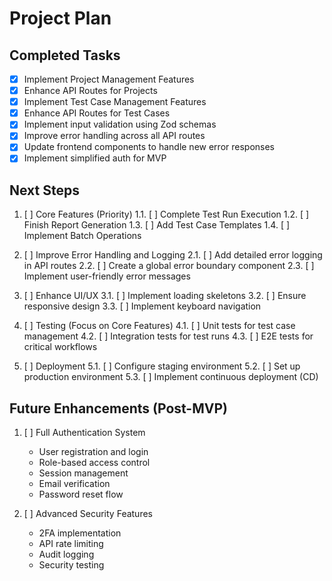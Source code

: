 # Project Plan

## Completed Tasks

- [x] Implement Project Management Features
- [x] Enhance API Routes for Projects
- [x] Implement Test Case Management Features
- [x] Enhance API Routes for Test Cases
- [x] Implement input validation using Zod schemas
- [x] Improve error handling across all API routes
- [x] Update frontend components to handle new error responses
- [x] Implement simplified auth for MVP

## Next Steps

1. [ ] Core Features (Priority)
   1.1. [ ] Complete Test Run Execution
   1.2. [ ] Finish Report Generation
   1.3. [ ] Add Test Case Templates
   1.4. [ ] Implement Batch Operations

2. [ ] Improve Error Handling and Logging
   2.1. [ ] Add detailed error logging in API routes
   2.2. [ ] Create a global error boundary component
   2.3. [ ] Implement user-friendly error messages

3. [ ] Enhance UI/UX
   3.1. [ ] Implement loading skeletons
   3.2. [ ] Ensure responsive design
   3.3. [ ] Implement keyboard navigation

4. [ ] Testing (Focus on Core Features)
   4.1. [ ] Unit tests for test case management
   4.2. [ ] Integration tests for test runs
   4.3. [ ] E2E tests for critical workflows

5. [ ] Deployment
   5.1. [ ] Configure staging environment
   5.2. [ ] Set up production environment
   5.3. [ ] Implement continuous deployment (CD)

## Future Enhancements (Post-MVP)
1. [ ] Full Authentication System
   - User registration and login
   - Role-based access control
   - Session management
   - Email verification
   - Password reset flow

2. [ ] Advanced Security Features
   - 2FA implementation
   - API rate limiting
   - Audit logging
   - Security testing
